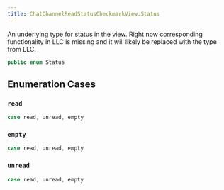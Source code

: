 ```yaml
---
title: ChatChannelReadStatusCheckmarkView.Status
---
```


An underlying type for status in the view.
Right now corresponding functionality in LLC is missing and it will likely be replaced with the type from LLC.

``` swift
public enum Status 
```

## Enumeration Cases

### `read`

``` swift
case read, unread, empty
```

### `empty`

``` swift
case read, unread, empty
```

### `unread`

``` swift
case read, unread, empty
```
